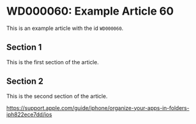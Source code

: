 # WD000060: Example Article 60

This is an example article with the id `WD000060`.

## Section 1

This is the first section of the article.

## Section 2

This is the second section of the article.

https://support.apple.com/guide/iphone/organize-your-apps-in-folders-iph822ece7dd/ios
